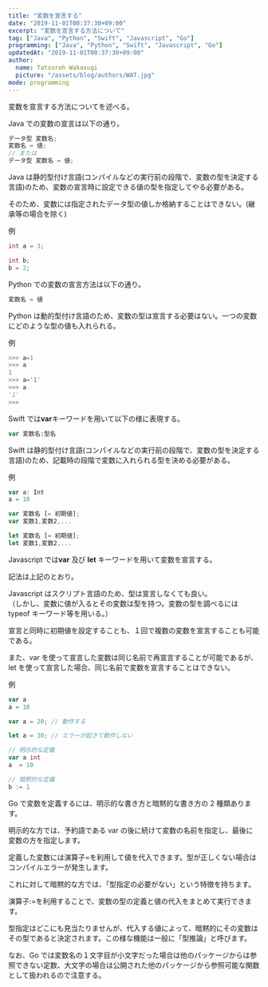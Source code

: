 ```yaml
---
title: "変数を宣言する"
date: "2019-11-01T00:37:30+09:00"
excerpt: "変数を宣言する方法について"
tag: ["Java", "Python", "Swift", "Javascript", "Go"]
programming: ["Java", "Python", "Swift", "Javascript", "Go"]
updatedAt: "2019-11-01T00:37:30+09:00"
author:
  name: Tatsuroh Wakasugi
  picture: "/assets/blog/authors/WAT.jpg"
mode: programming
---
```


変数を宣言する方法についてを述べる。

<div class="note_content_by_programming_language" id="note_content_Java">

Java での変数の宣言は以下の通り。

```java
データ型 変数名;
変数名 = 値;
// または
データ型 変数名 = 値;
```

Java は静的型付け言語(コンパイルなどの実行前の段階で、変数の型を決定する言語)のため、変数の宣言時に設定できる値の型を指定してやる必要がある。

そのため、変数には指定されたデータ型の値しか格納することはできない。(継承等の場合を除く)

例

```java
int a = 3;

int b;
b = 2;
```

</div>
<div class="note_content_by_programming_language" id="note_content_Python">

Python での変数の宣言方法は以下の通り。

```python
変数名 = 値
```

Python は動的型付け言語のため、変数の型は宣言する必要はない。一つの変数にどのような型の値も入れられる。

例

```python
>>> a=1
>>> a
1
>>> a='1'
>>> a
'1'
>>>
```

</div>
<div class="note_content_by_programming_language" id="note_content_Swift">

Swift では**var**キーワードを用いて以下の様に表現する。

```swift
var 変数名:型名
```

Swift は静的型付け言語(コンパイルなどの実行前の段階で、変数の型を決定する言語)のため、記載時の段階で変数に入れられる型を決める必要がある。

例

```swift
var a: Int
a = 10
```

</div>
<div class="note_content_by_programming_language" id="note_content_Javascript">

```javascript
var 変数名 [= 初期値];
var 変数1,変数2,...

let 変数名 [= 初期値];
let 変数1,変数2,...
```

Javascript では**var** 及び **let** キーワードを用いて変数を宣言する。

記法は上記のとおり。

Javascript はスクリプト言語のため、型は宣言しなくても良い。<br>
（しかし、変数に値が入るとその変数は型を持つ。変数の型を調べるには typeof キーワード等を用いる。）

宣言と同時に初期値を設定することも、１回で複数の変数を宣言することも可能である。

また、var を使って宣言した変数は同じ名前で再宣言することが可能であるが、let を使って宣言した場合、同じ名前で変数を宣言することはできない。

例

```Javascript
var a
a = 10

var a = 20; // 動作する

let a = 30; // エラーが起きて動作しない
```

</div>
<div class="note_content_by_programming_language" id="note_content_Go">

```go
// 明示的な定義
var a int
a  = 10

// 暗黙的な定義
b := 1
```

Go で変数を定義するには、明示的な書き方と暗黙的な書き方の 2 種類あります。

明示的な方では、予約語である var の後に続けて変数の名前を指定し、最後に変数の方を指定します。

定義した変数には演算子=を利用して値を代入できます。型が正しくない場合はコンパイルエラーが発生します。

これに対して暗黙的な方では、「型指定の必要がない」という特徴を持ちます。

演算子:=を利用することで、変数の型の定義と値の代入をまとめて実行できます。

型指定はどこにも見当たりませんが、代入する値によって、暗黙的にその変数はその型であると決定されます。この様な機能は一般に「型推論」と呼びます。

なお、Go では変数名の１文字目が小文字だった場合は他のパッケージからは参照できない定数、大文字の場合は公開された他のパッケージから参照可能な関数として扱われるので注意する。

</div>
